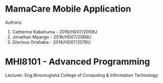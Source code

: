 # MamaCare Mobile Application
Authors:
1) Catherine Kabahuma - 2016/HD07/2059U
2) Jonathan Mpango - 2016/HD07/2066U
3) Glorious Orishaba - 2016/HD07/2076U 

# MHI8101 - Advanced Programming
Lecturer: Eng.Binomugisha
College of Computing & Information Technology

